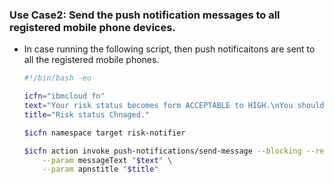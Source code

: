 

### Use Case2: Send the push notification messages to all registered mobile phone devices.
- In case running the following script, then push notificaitons are sent to all the registered mobile phones.

    ```bash
    #!/bin/bash -eu
    
    icfn="ibmcloud fn"
    text="Your risk status becomes form ACCEPTABLE to HIGH.\nYou should sanitize your hands."
    title="Risk status Chnaged."
    
    $icfn namespace target risk-notifier
    
    $icfn action invoke push-notifications/send-message --blocking --result \
        --param messageText "$text" \
        --param apnstitle "$title"
    ```